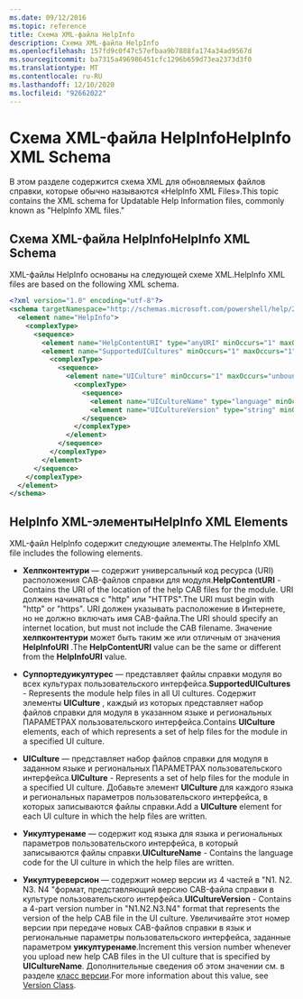 ```yaml
---
ms.date: 09/12/2016
ms.topic: reference
title: Схема XML-файла HelpInfo
description: Схема XML-файла HelpInfo
ms.openlocfilehash: 157fd9c0f47c57efbaa9b7888fa174a34ad9567d
ms.sourcegitcommit: ba7315a496986451cfc1296b659d73ea2373d3f0
ms.translationtype: MT
ms.contentlocale: ru-RU
ms.lasthandoff: 12/10/2020
ms.locfileid: "92662022"
---
```

# <a name="helpinfo-xml-schema"></a><span data-ttu-id="98791-103">Схема XML-файла HelpInfo</span><span class="sxs-lookup"><span data-stu-id="98791-103">HelpInfo XML Schema</span></span>

<span data-ttu-id="98791-104">В этом разделе содержится схема XML для обновляемых файлов справки, которые обычно называются «HelpInfo XML Files».</span><span class="sxs-lookup"><span data-stu-id="98791-104">This topic contains the XML schema for Updatable Help Information files, commonly known as "HelpInfo XML files."</span></span>

## <a name="helpinfo-xml-schema"></a><span data-ttu-id="98791-105">Схема XML-файла HelpInfo</span><span class="sxs-lookup"><span data-stu-id="98791-105">HelpInfo XML Schema</span></span>

<span data-ttu-id="98791-106">XML-файлы HelpInfo основаны на следующей схеме XML.</span><span class="sxs-lookup"><span data-stu-id="98791-106">HelpInfo XML files are based on the following XML schema.</span></span>

```xml
<?xml version="1.0" encoding="utf-8"?>
<schema targetNamespace="http://schemas.microsoft.com/powershell/help/2010/05" xmlns="http://www.w3.org/2001/XMLSchema">
  <element name="HelpInfo">
    <complexType>
      <sequence>
        <element name="HelpContentURI" type="anyURI" minOccurs="1" maxOccurs="1" />
        <element name="SupportedUICultures" minOccurs="1" maxOccurs="1">
          <complexType>
            <sequence>
              <element name="UICulture" minOccurs="1" maxOccurs="unbounded">
                <complexType>
                  <sequence>
                    <element name="UICultureName" type="language" minOccurs="1" maxOccurs="1" />
                    <element name="UICultureVersion" type="string" minOccurs="1" maxOccurs="1" />
                  </sequence>
                </complexType>
              </element>
            </sequence>
          </complexType>
        </element>
      </sequence>
    </complexType>
  </element>
</schema>
```

## <a name="helpinfo-xml-elements"></a><span data-ttu-id="98791-107">HelpInfo XML-элементы</span><span class="sxs-lookup"><span data-stu-id="98791-107">HelpInfo XML Elements</span></span>

<span data-ttu-id="98791-108">XML-файл HelpInfo содержит следующие элементы.</span><span class="sxs-lookup"><span data-stu-id="98791-108">The HelpInfo XML file includes the following elements.</span></span>

- <span data-ttu-id="98791-109">**Хелпконтентури** — содержит универсальный код ресурса (URI) расположения CAB-файлов справки для модуля.</span><span class="sxs-lookup"><span data-stu-id="98791-109">**HelpContentURI** - Contains the URI of the location of the help CAB files for the module.</span></span> <span data-ttu-id="98791-110">URI должен начинаться с "http" или "HTTPS".</span><span class="sxs-lookup"><span data-stu-id="98791-110">The URI must begin with "http" or "https".</span></span> <span data-ttu-id="98791-111">URI должен указывать расположение в Интернете, но не должно включать имя CAB-файла.</span><span class="sxs-lookup"><span data-stu-id="98791-111">The URI should specify an internet location, but must not include the CAB filename.</span></span> <span data-ttu-id="98791-112">Значение **хелпконтентури** может быть таким же или отличным от значения **HelpInfoURI** .</span><span class="sxs-lookup"><span data-stu-id="98791-112">The **HelpContentURI** value can be the same or different from the **HelpInfoURI** value.</span></span>

- <span data-ttu-id="98791-113">**Суппортедуикултурес** — представляет файлы справки модуля во всех культурах пользовательского интерфейса.</span><span class="sxs-lookup"><span data-stu-id="98791-113">**SupportedUICultures** - Represents the module help files in all UI cultures.</span></span> <span data-ttu-id="98791-114">Содержит элементы **UICulture** , каждый из которых представляет набор файлов справки для модуля в указанном языке и региональных ПАРАМЕТРАХ пользовательского интерфейса.</span><span class="sxs-lookup"><span data-stu-id="98791-114">Contains **UICulture** elements, each of which represents a set of help files for the module in a specified UI culture.</span></span>

- <span data-ttu-id="98791-115">**UICulture** — представляет набор файлов справки для модуля в заданном языке и региональных ПАРАМЕТРАХ пользовательского интерфейса.</span><span class="sxs-lookup"><span data-stu-id="98791-115">**UICulture** - Represents a set of help files for the module in a specified UI culture.</span></span> <span data-ttu-id="98791-116">Добавьте элемент **UICulture** для каждого языка и региональных параметров пользовательского интерфейса, в которых записываются файлы справки.</span><span class="sxs-lookup"><span data-stu-id="98791-116">Add a **UICulture** element for each UI culture in which the help files are written.</span></span>

- <span data-ttu-id="98791-117">**Уикултуренаме** — содержит код языка для языка и региональных параметров пользовательского интерфейса, в который записываются файлы справки.</span><span class="sxs-lookup"><span data-stu-id="98791-117">**UICultureName** - Contains the language code for the UI culture in which the help files are written.</span></span>

- <span data-ttu-id="98791-118">**Уикултуреверсион** — содержит номер версии из 4 частей в "N1. N2. N3. N4 "формат, представляющий версию CAB-файла справки в культуре пользовательского интерфейса.</span><span class="sxs-lookup"><span data-stu-id="98791-118">**UICultureVersion** - Contains a 4-part version number in "N1.N2.N3.N4" format that represents the version of the help CAB file in the UI culture.</span></span> <span data-ttu-id="98791-119">Увеличивайте этот номер версии при передаче новых CAB-файлов справки в язык и региональные параметры пользовательского интерфейса, заданные параметром **уикултуренаме**.</span><span class="sxs-lookup"><span data-stu-id="98791-119">Increment this version number whenever you upload new help CAB files in the UI culture that is specified by **UICultureName**.</span></span> <span data-ttu-id="98791-120">Дополнительные сведения об этом значении см. в разделе [класс версии](/dotnet/api/system.version).</span><span class="sxs-lookup"><span data-stu-id="98791-120">For more information about this value, see [Version Class](/dotnet/api/system.version).</span></span>
